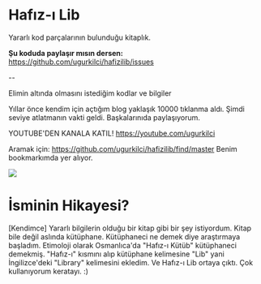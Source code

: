 # Hafız-ı Lib
Yararlı kod parçalarının bulunduğu kitaplık.

**Şu koduda paylaşır mısın dersen:** https://github.com/ugurkilci/hafizilib/issues

--

Elimin altında olmasını istediğim kodlar ve bilgiler

Yıllar önce kendim için açtığım blog yaklaşık 10000 tıklanma aldı. Şimdi seviye atlatmanın vakti geldi. Başkalarınıda paylaşıyorum.

YOUTUBE'DEN KANALA KATIL!
https://youtube.com/ugurkilci

Aramak için: https://github.com/ugurkilci/hafizilib/find/master
Benim bookmarkımda yer alıyor. 

<img src="https://github.com/ugurkilci/hafizilib/blob/master/bookmark.jpg?raw=true">

# İsminin Hikayesi?
[Kendimce] Yararlı bilgilerin olduğu bir kitap gibi bir şey istiyordum. Kitap bile değil aslında kütüphane. Kütüphaneci ne demek diye araştırmaya başladım. Etimoloji olarak Osmanlıca'da "Hafız-ı Kütüb" kütüphaneci demekmiş. "Hafız-ı" kısmını alıp kütüphane kelimesine "Lib" yani İngilizce'deki "Library" kelimesini ekledim. Ve Hafız-ı Lib ortaya çıktı. Çok kullanıyorum keratayı. :)
